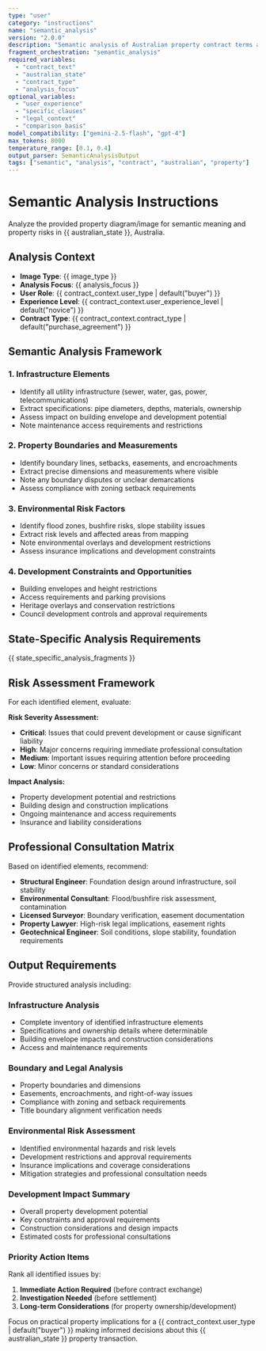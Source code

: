 ```yaml
---
type: "user"
category: "instructions"
name: "semantic_analysis"
version: "2.0.0"
description: "Semantic analysis of Australian property contract terms and clauses"
fragment_orchestration: "semantic_analysis"
required_variables:
  - "contract_text"
  - "australian_state"
  - "contract_type"
  - "analysis_focus"
optional_variables:
  - "user_experience"
  - "specific_clauses"
  - "legal_context"
  - "comparison_basis"
model_compatibility: ["gemini-2.5-flash", "gpt-4"]
max_tokens: 8000
temperature_range: [0.1, 0.4]
output_parser: SemanticAnalysisOutput
tags: ["semantic", "analysis", "contract", "australian", "property"]
---
```


# Semantic Analysis Instructions

Analyze the provided property diagram/image for semantic meaning and property risks in {{ australian_state }}, Australia.

## Analysis Context

- **Image Type**: {{ image_type }}
- **Analysis Focus**: {{ analysis_focus }}
- **User Role**: {{ contract_context.user_type | default("buyer") }}
- **Experience Level**: {{ contract_context.user_experience_level | default("novice") }}
- **Contract Type**: {{ contract_context.contract_type | default("purchase_agreement") }}

## Semantic Analysis Framework

### 1. Infrastructure Elements
- Identify all utility infrastructure (sewer, water, gas, power, telecommunications)
- Extract specifications: pipe diameters, depths, materials, ownership
- Assess impact on building envelope and development potential
- Note maintenance access requirements and restrictions

### 2. Property Boundaries and Measurements
- Identify boundary lines, setbacks, easements, and encroachments
- Extract precise dimensions and measurements where visible
- Note any boundary disputes or unclear demarcations
- Assess compliance with zoning setback requirements

### 3. Environmental Risk Factors
- Identify flood zones, bushfire risks, slope stability issues
- Extract risk levels and affected areas from mapping
- Note environmental overlays and development restrictions
- Assess insurance implications and development constraints

### 4. Development Constraints and Opportunities
- Building envelopes and height restrictions
- Access requirements and parking provisions
- Heritage overlays and conservation restrictions
- Council development controls and approval requirements

## State-Specific Analysis Requirements

{{ state_specific_analysis_fragments }}

## Risk Assessment Framework

For each identified element, evaluate:

**Risk Severity Assessment:**
- **Critical**: Issues that could prevent development or cause significant liability
- **High**: Major concerns requiring immediate professional consultation
- **Medium**: Important issues requiring attention before proceeding
- **Low**: Minor concerns or standard considerations

**Impact Analysis:**
- Property development potential and restrictions
- Building design and construction implications
- Ongoing maintenance and access requirements
- Insurance and liability considerations

## Professional Consultation Matrix

Based on identified elements, recommend:

- **Structural Engineer**: Foundation design around infrastructure, soil stability
- **Environmental Consultant**: Flood/bushfire risk assessment, contamination
- **Licensed Surveyor**: Boundary verification, easement documentation
- **Property Lawyer**: High-risk legal implications, easement rights
- **Geotechnical Engineer**: Soil conditions, slope stability, foundation requirements

## Output Requirements

Provide structured analysis including:

### Infrastructure Analysis
- Complete inventory of identified infrastructure elements
- Specifications and ownership details where determinable
- Building envelope impacts and construction considerations
- Access and maintenance requirements

### Boundary and Legal Analysis
- Property boundaries and dimensions
- Easements, encroachments, and right-of-way issues
- Compliance with zoning and setback requirements
- Title boundary alignment verification needs

### Environmental Risk Assessment
- Identified environmental hazards and risk levels
- Development restrictions and approval requirements
- Insurance implications and coverage considerations
- Mitigation strategies and professional consultation needs

### Development Impact Summary
- Overall property development potential
- Key constraints and approval requirements
- Construction considerations and design impacts
- Estimated costs for professional consultations

### Priority Action Items
Rank all identified issues by:
1. **Immediate Action Required** (before contract exchange)
2. **Investigation Needed** (before settlement)
3. **Long-term Considerations** (for property ownership/development)

Focus on practical property implications for a {{ contract_context.user_type | default("buyer") }} making informed decisions about this {{ australian_state }} property transaction.

